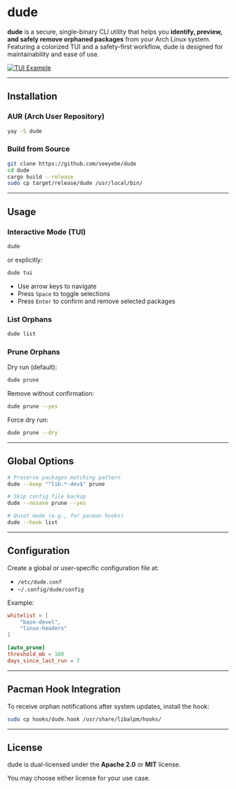 # dude

**dude** is a secure, single-binary CLI utility that helps you **identify, preview, and safely remove orphaned packages** from your Arch Linux system. Featuring a colorized TUI and a safety-first workflow, dude is designed for maintainability and ease of use.

[![TUI Example](https://i.postimg.cc/C1ZjbBYp/image.png)](https://postimg.cc/5YVYVt6s)

---

## Installation

### AUR (Arch User Repository)

```bash
yay -S dude
```

### Build from Source

```bash
git clone https://github.com/seeyebe/dude
cd dude
cargo build --release
sudo cp target/release/dude /usr/local/bin/
```

---

## Usage

### Interactive Mode (TUI)

```bash
dude
```

or explicitly:

```bash
dude tui
```

* Use arrow keys to navigate
* Press `Space` to toggle selections
* Press `Enter` to confirm and remove selected packages

### List Orphans

```bash
dude list
```

### Prune Orphans

Dry run (default):

```bash
dude prune
```

Remove without confirmation:

```bash
dude prune --yes
```

Force dry run:

```bash
dude prune --dry
```

---

## Global Options

```bash
# Preserve packages matching pattern
dude --keep "^lib.*-dev$" prune

# Skip config file backup
dude --nosave prune --yes

# Quiet mode (e.g., for pacman hooks)
dude --hook list
```

---

## Configuration

Create a global or user-specific configuration file at:

* `/etc/dude.conf`
* `~/.config/dude/config`

Example:

```toml
whitelist = [
    "base-devel",
    "linux-headers"
]

[auto_prune]
threshold_mb = 100
days_since_last_run = 7
```

---

## Pacman Hook Integration

To receive orphan notifications after system updates, install the hook:

```bash
sudo cp hooks/dude.hook /usr/share/libalpm/hooks/
```

---

## License

dude is dual-licensed under the **Apache 2.0** or **MIT** license.

You may choose either license for your use case.
